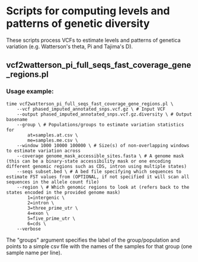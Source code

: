 # Scripts for computing levels and patterns of genetic diversity

These scripts process VCFs to estimate levels and patterns of genetica variation (e.g. Watterson's theta, Pi and Tajima's D).

## vcf2watterson_pi_full_seqs_fast_coverage_gene_regions.pl

### Usage example:

    time vcf2watterson_pi_full_seqs_fast_coverage_gene_regions.pl \
        --vcf phased_imputed_annotated_snps.vcf.gz \ # Input VCF
        --output phased_imputed_annotated_snps.vcf.gz.diversity \ # Output basename
        --group \ # Populations/groups to estimate variation statistics for
            at=samples.at.csv \
            me=samples.me.csv \
        --window 1000 10000 100000 \ # Size(s) of non-overlapping windows to estimate variation across
        --coverage genome_mask_accessible_sites.fasta \ # A genome mask (this can be a binary-state accessibility mask or one encoding different genomic regions such as CDS, intron using multiple states)
        --seqs subset.bed \ # A bed file specifying which sequences to estimate FST values from (OPTIONAL, if not specified it will scan all sequences in the allele count file)
        --region \ # Which genomic regions to look at (refers back to the states encoded in the provided genome mask)
            1=intergenic \
            2=intron \
            3=three_prime_utr \
            4=exon \
            5=five_prime_utr \
            6=cds \
        --verbose
        
  The "groups" argument specifies the label of the group/population and points to a simple csv file with the names of the samples for that group (one sample name per line).
